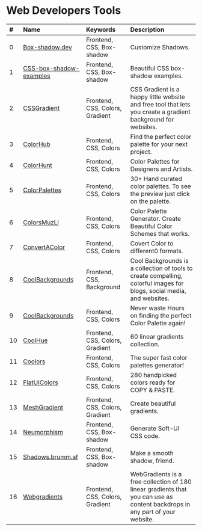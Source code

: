 # Web Developers Tools
 
 
|#|Name|Keywords|Description|
|:---|:---|:---|:---|
|0|[Box-shadow.dev](https://box-shadow.dev)|Frontend, CSS, Box-shadow|Customize Shadows.|
|1|[CSS-box-shadow-examples](https://getcssscan.com/css-box-shadow-examples)|Frontend, CSS, Box-shadow|Beautiful CSS box-shadow examples.|
|2|[CSSGradient](https://cssgradient.io)|Frontend, CSS, Colors, Gradient|CSS Gradient is a happy little website and free tool that lets you create a gradient background for websites.|
|3|[ColorHub](https://www.colorhub.app)|Frontend, CSS, Colors|Find the perfect color palette for your next project.|
|4|[ColorHunt](https://colorhunt.co)|Frontend, CSS, Colors|Color Palettes for Designers and Artists.|
|5|[ColorPalettes](https://colorpalettes.colorion.co)|Frontend, CSS, Colors|30+ Hand curated color palettes. To see the preview just click on the palette.|
|6|[ColorsMuzLi](https://colors.muz.li)|Frontend, CSS, Colors|Color Palette Generator. Create Beautiful Color Schemes that works.|
|7|[ConvertAColor](https://convertacolor.com)|Frontend, CSS, Colors|Covert Color to different0 formats.|
|8|[CoolBackgrounds](https://coolbackgrounds.io)|Frontend, CSS, Background|Cool Backgrounds is a collection of tools to create compelling, colorful images for blogs, social media, and websites.|
|9|[CoolBackgrounds](https://mycolor.space)|Frontend, CSS, Colors|Never waste Hours on finding the perfect Color Palette again!|
|10|[CoolHue](https://webkul.github.io/coolhue)|Frontend, CSS, Colors, Gradient|60 linear gradients collection.|
|11|[Coolors](https://coolors.co)|Frontend, CSS, Colors|The super fast color palettes generator!|
|12|[FlatUIColors](https://flatuicolors.com)|Frontend, CSS, Colors|280 handpicked colors ready for COPY & PASTE.|
|13|[MeshGradient](https://meshgradient.com)|Frontend, CSS, Colors, Gradient|Create beautiful gradients.|
|14|[Neumorphism](https://neumorphism.io)|Frontend, CSS, Box-shadow|Generate Soft-UI CSS code.|
|15|[Shadows.brumm.af](https://shadows.brumm.af)|Frontend, CSS, Box-shadow|Make a smooth shadow, friend.|
|16|[Webgradients](https://webgradients.com)|Frontend, CSS, Colors, Gradient|WebGradients is a free collection of 180 linear gradients that you can use as content backdrops in any part of your website.|